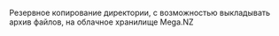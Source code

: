 Резервное копирование директории, 
c возможностью выкладывать архив файлов,
на облачное хранилище Mega.NZ
